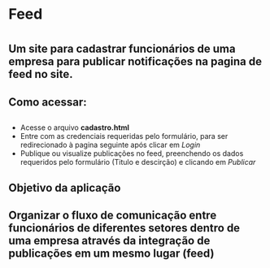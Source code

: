 # Feed <h1>
## Um site para cadastrar funcionários de uma empresa para publicar notificações na pagina de feed no site. <p>
## Como acessar: <h2>
* Acesse o arquivo __cadastro.html__
* Entre com as credenciais requeridas pelo formulário, para ser redirecionado à pagina seguinte após clicar em _Login_
* Publique ou visualize publicações no feed, preenchendo os dados requeridos pelo formulário (Titulo e descirção) e clicando em _Publicar_
## Objetivo da aplicação <h2>
## Organizar o fluxo de comunicação entre funcionários de diferentes setores dentro de uma empresa através da integração de publicações em um mesmo lugar (feed) <p>
